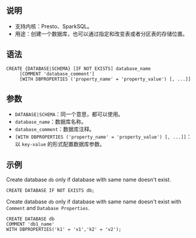 ## 说明
- 支持内核：Presto、SparkSQL。
- 用途：创建一个数据库，也可以通过指定和改变表或者分区表的存储位置。

## 语法
```
CREATE {DATABASE|SCHEMA} [IF NOT EXISTS] database_name
     [COMMENT 'database_comment']
     [WITH DBPROPERTIES ('property_name' = 'property_value') [, ...]]
```
## 参数
- `DATABASE|SCHEMA`：同一个意思，都可以使用。
- `database_name`：数据库名称。
- `database_comment`：数据库注释。
- `[WITH DBPROPERTIES ('property_name' = 'property_value') [, ...]]`：以 `key-value` 的形式配置数据库参数。


## 示例
Create database `db` only if database with same name doesn't exist.
```
CREATE DATABASE IF NOT EXISTS db;
```

Create database `db` only if database with same name doesn't exist with `Comment` and `Database Properties`.
```
CREATE DATABASE db 
COMMENT 'db1_name' 
WITH DBPROPERTIES('k1' = 'v1','k2' = 'v2');
```

